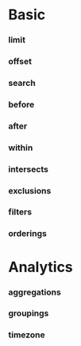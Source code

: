 # Basic

### limit
### offset
### search
### before
### after
### within
### intersects
### exclusions
### filters
### orderings

# Analytics

### aggregations
### groupings
### timezone
